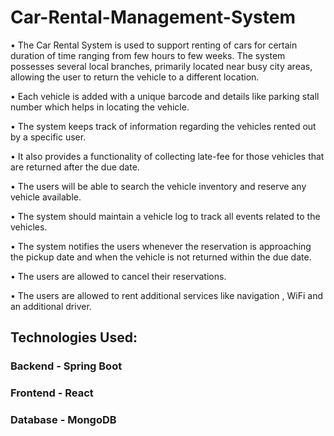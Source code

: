 # Car-Rental-Management-System

•	The Car Rental System is used to support renting of cars for certain duration of time ranging from few hours to few weeks. The system possesses several local branches, primarily located near busy city areas, allowing the user to return the vehicle to a different location.

•	Each vehicle is added with a unique barcode and details like parking stall number which helps in locating the vehicle.

•	The system keeps track of information regarding the vehicles rented out by a specific user. 

•	It also provides a functionality of collecting late-fee for those vehicles that are returned after the due date.

•	The users will be able to search the vehicle inventory and reserve any vehicle available.

•	The system should maintain a vehicle log to track all events related to the vehicles.

•	The system notifies the users whenever the reservation is approaching the pickup date and when the vehicle is not returned within the due date.

•	The users are allowed to cancel their reservations. 

•	The users are allowed to rent additional services like navigation , WiFi and an additional driver.

## Technologies Used:
### Backend - Spring Boot
### Frontend - React
### Database - MongoDB

